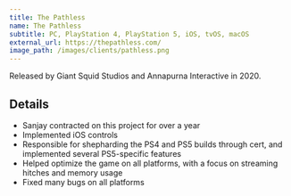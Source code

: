 ```yaml
---
title: The Pathless
name: The Pathless
subtitle: PC, PlayStation 4, PlayStation 5, iOS, tvOS, macOS
external_url: https://thepathless.com/
image_path: /images/clients/pathless.png
---
```


Released by Giant Squid Studios and Annapurna Interactive in 2020.

## Details

* Sanjay contracted on this project for over a year
* Implemented iOS controls
* Responsible for shepharding the PS4 and PS5 builds through cert, and implemented several PS5-specific features
* Helped optimize the game on all platforms, with a focus on streaming hitches and memory usage
* Fixed many bugs on all platforms
